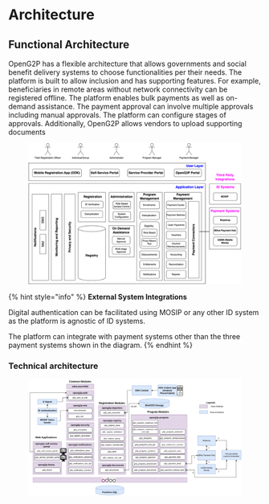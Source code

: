 # Architecture

## Functional Architecture

OpenG2P has a flexible architecture that allows governments and social benefit delivery systems to choose functionalities per their needs. The platform is built to allow inclusion and has supporting features. For example, beneficiaries in remote areas without network connectivity can be registered offline. The platform enables bulk payments as well as on-demand assistance. The payment approval can involve multiple approvals including manual approvals. The platform can configure stages of approvals. Additionally, OpenG2P allows vendors to upload supporting documents&#x20;

<figure><img src="../.gitbook/assets/image (11).png" alt=""><figcaption></figcaption></figure>

{% hint style="info" %}
**External System Integrations**

Digital authentication can be facilitated using MOSIP or any other ID system as the platform is agnostic of ID systems.&#x20;

The platform can integrate with payment systems other than the three payment systems shown in the diagram. &#x20;
{% endhint %}

### Technical architecture <a href="#technical-architecture" id="technical-architecture"></a>

<figure><img src="../.gitbook/assets/image (2) (1) (1).png" alt=""><figcaption></figcaption></figure>
